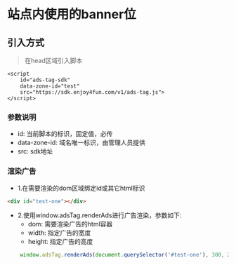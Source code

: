 # 站点内使用的banner位
## 引入方式
> 在head区域引入脚本
```
<script
	id="ads-tag-sdk"
	data-zone-id="test"
	src="https://sdk.enjoy4fun.com/v1/ads-tag.js">
</script>
```

### 参数说明
- id: 当前脚本的标识，固定值，必传
- data-zone-id: 域名唯一标识，由管理人员提供
- src: sdk地址

### 渲染广告
- 1.在需要渲染的dom区域绑定id或其它html标识
```html
<div id="test-one"></div>
```
- 2.使用window.adsTag.renderAds进行广告渲染，参数如下:
  - dom: 需要渲染广告的html容器
  - width: 指定广告的宽度
  - height: 指定广告的高度
```javascript
	window.adsTag.renderAds(document.querySelector('#test-one'), 300, 250);
```
